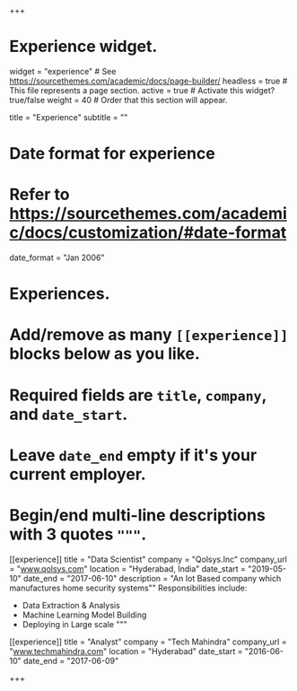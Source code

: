 +++
# Experience widget.
widget = "experience"  # See https://sourcethemes.com/academic/docs/page-builder/
headless = true  # This file represents a page section.
active = true  # Activate this widget? true/false
weight = 40  # Order that this section will appear.

title = "Experience"
subtitle = ""

# Date format for experience
#   Refer to https://sourcethemes.com/academic/docs/customization/#date-format
date_format = "Jan 2006"

# Experiences.
#   Add/remove as many `[[experience]]` blocks below as you like.
#   Required fields are `title`, `company`, and `date_start`.
#   Leave `date_end` empty if it's your current employer.
#   Begin/end multi-line descriptions with 3 quotes `"""`.
[[experience]]
  title = "Data Scientist"
  company = "Qolsys.Inc"
  company_url = "www.qolsys.com"
  location = "Hyderabad, India"
  date_start = "2019-05-10"
  date_end = "2017-06-10"
  description = "An Iot Based company which manufactures home security systems""
  Responsibilities include:
  
  * Data Extraction & Analysis 
  * Machine Learning Model Building
  * Deploying in Large scale
  """

[[experience]]
  title = "Analyst"
  company = "Tech Mahindra"
  company_url = "www.techmahindra.com"
  location = "Hyderabad"
  date_start = "2016-06-10"
  date_end = "2017-06-09"

+++
